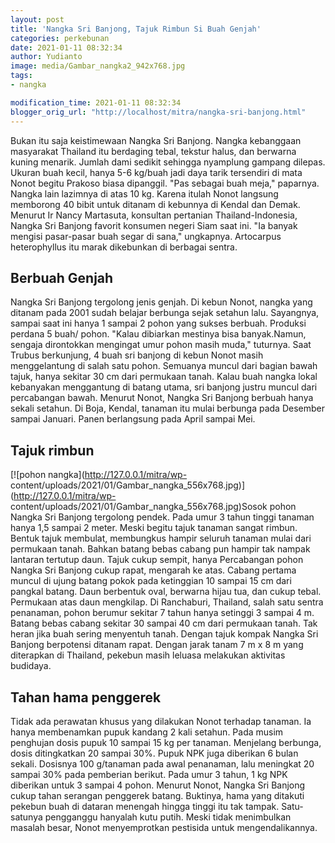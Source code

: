 ```yaml
---
layout: post
title: 'Nangka Sri Banjong, Tajuk Rimbun Si Buah Genjah'
categories: perkebunan
date: 2021-01-11 08:32:34
author: Yudianto
image: media/Gambar_nangka2_942x768.jpg
tags:
- nangka

modification_time: 2021-01-11 08:32:34
blogger_orig_url: "http://localhost/mitra/nangka-sri-banjong.html"
---
```


Bukan itu saja keistimewaan Nangka Sri Banjong. Nangka kebanggaan masyarakat
Thailand itu berdaging tebal, tekstur halus, dan berwarna kuning menarik.
Jumlah dami sedikit sehingga nyamplung gampang dilepas. Ukuran buah kecil,
hanya 5-6 kg/buah jadi daya tarik tersendiri di mata Nonot begitu Prakoso
biasa dipanggil. "Pas sebagai buah meja," paparnya. Nangka lain lazimnya di
atas 10 kg. Karena itulah Nonot langsung memborong 40 bibit untuk ditanam di
kebunnya di Kendal dan Demak. Menurut Ir Nancy Martasuta, konsultan pertanian
Thailand-Indonesia, Nangka Sri Banjong favorit konsumen negeri Siam saat ini.
"Ia banyak mengisi pasar-pasar buah segar di sana," ungkapnya. Artocarpus
heterophyllus itu marak dikebunkan di berbagai sentra.

## Berbuah Genjah

Nangka Sri Banjong tergolong jenis genjah. Di kebun Nonot, nangka yang ditanam
pada 2001 sudah belajar berbunga sejak setahun lalu. Sayangnya, sampai saat
ini hanya 1 sampai 2 pohon yang sukses berbuah. Produksi perdana 5 buah/
pohon. "Kalau dibiarkan mestinya bisa banyak.Namun, sengaja dirontokkan
mengingat umur pohon masih muda," tuturnya. Saat Trubus berkunjung, 4 buah sri
banjong di kebun Nonot masih menggelantung di salah satu pohon. Semuanya
muncul dari bagian bawah tajuk, hanya sekitar 30 cm dari permukaan tanah.
Kalau buah nangka lokal kebanyakan menggantung di batang utama, sri banjong
justru muncul dari percabangan bawah. Menurut Nonot, Nangka Sri Banjong
berbuah hanya sekali setahun. Di Boja, Kendal, tanaman itu mulai berbunga pada
Desember sampai Januari. Panen berlangsung pada April sampai Mei.

## Tajuk rimbun

[![pohon nangka](http://127.0.0.1/mitra/wp-
content/uploads/2021/01/Gambar_nangka_556x768.jpg)](http://127.0.0.1/mitra/wp-
content/uploads/2021/01/Gambar_nangka_556x768.jpg)Sosok pohon Nangka Sri
Banjong tergolong pendek. Pada umur 3 tahun tinggi tanaman hanya 1,5 sampai 2
meter. Meski begitu tajuk tanaman sangat rimbun. Bentuk tajuk membulat,
membungkus hampir seluruh tanaman mulai dari permukaan tanah. Bahkan batang
bebas cabang pun hampir tak nampak lantaran tertutup daun. Tajuk cukup sempit,
hanya Percabangan pohon Nangka Sri Banjong cukup rapat, mengarah ke atas.
Cabang pertama muncul di ujung batang pokok pada ketinggian 10 sampai 15 cm
dari pangkal batang. Daun berbentuk oval, berwarna hijau tua, dan cukup tebal.
Permukaan atas daun mengkilap. Di Ranchaburi, Thailand, salah satu sentra
penanaman, pohon berumur sekitar 7 tahun hanya setinggi 3 sampai 4 m. Batang
bebas cabang sekitar 30 sampai 40 cm dari permukaan tanah. Tak heran jika buah
sering menyentuh tanah. Dengan tajuk kompak Nangka Sri Banjong berpotensi
ditanam rapat. Dengan jarak tanam 7 m x 8 m yang diterapkan di Thailand,
pekebun masih leluasa melakukan aktivitas budidaya.

## Tahan hama penggerek

Tidak ada perawatan khusus yang dilakukan Nonot terhadap tanaman. Ia hanya
membenamkan pupuk kandang 2 kali setahun. Pada musim penghujan dosis pupuk 10
sampai 15 kg per tanaman. Menjelang berbunga, dosis ditingkatkan 20 sampai
30%. Pupuk NPK juga diberikan 6 bulan sekali. Dosisnya 100 g/tanaman pada awal
penanaman, lalu meningkat 20 sampai 30% pada pemberian berikut. Pada umur 3
tahun, 1 kg NPK diberikan untuk 3 sampai 4 pohon. Menurut Nonot, Nangka Sri
Banjong cukup tahan serangan penggerek batang. Buktinya, hama yang ditakuti
pekebun buah di dataran menengah hingga tinggi itu tak tampak. Satu-satunya
pengganggu hanyalah kutu putih. Meski tidak menimbulkan masalah besar, Nonot
menyemprotkan pestisida untuk mengendalikannya.



